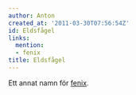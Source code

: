 ```yaml
---
author: Anton
created_at: '2011-03-30T07:56:54Z'
id: Eldsfågel
links:
  mention:
  - fenix
title: Eldsfågel
---
```


Ett annat namn för [fenix].

  [fenix]: fenix
